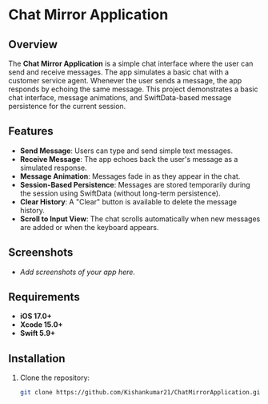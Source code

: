 # Chat Mirror Application

## Overview
The **Chat Mirror Application** is a simple chat interface where the user can send and receive messages. The app simulates a basic chat with a customer service agent. Whenever the user sends a message, the app responds by echoing the same message. This project demonstrates a basic chat interface, message animations, and SwiftData-based message persistence for the current session.

## Features
- **Send Message**: Users can type and send simple text messages.
- **Receive Message**: The app echoes back the user's message as a simulated response.
- **Message Animation**: Messages fade in as they appear in the chat.
- **Session-Based Persistence**: Messages are stored temporarily during the session using SwiftData (without long-term persistence).
- **Clear History**: A "Clear" button is available to delete the message history.
- **Scroll to Input View**: The chat scrolls automatically when new messages are added or when the keyboard appears.

## Screenshots
- *Add screenshots of your app here.*

## Requirements
- **iOS 17.0+**
- **Xcode 15.0+**
- **Swift 5.9+**

## Installation
1. Clone the repository:
   ```bash
   git clone https://github.com/Kishankumar21/ChatMirrorApplication.git

